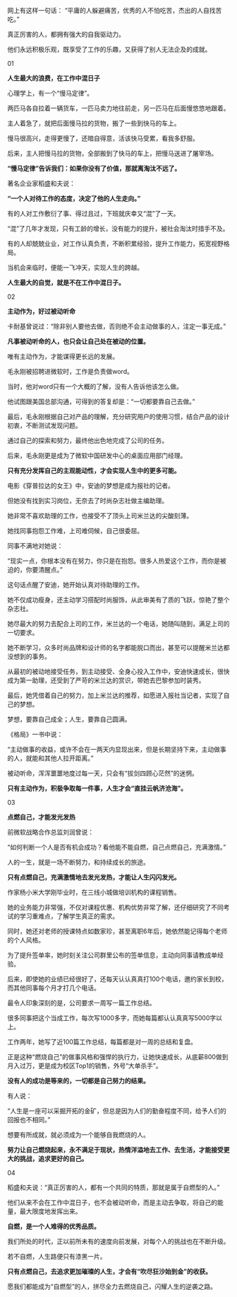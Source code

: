
网上有这样一句话：
“平庸的人躲避痛苦，优秀的人不怕吃苦，杰出的人自找苦吃。”

真正厉害的人，都拥有强大的自我驱动力。  

他们永远积极乐观，既享受了工作的乐趣，又获得了别人无法企及的成就。

01

**人生最大的浪费，在工作中混日子**

心理学上，有一个“慢马定律”。

两匹马各自拉着一辆货车，一匹马卖力地往前走，另一匹马在后面慢悠悠地跟着。

主人着急了，就把后面慢马拉的货物，搬了一些到快马的车上。

慢马很高兴，走得更慢了，还暗自得意，活该快马受累，看我多舒服。

后来，主人把慢马拉的货物，全部搬到了快马的车上，把慢马送进了屠宰场。

**“慢马定律”告诉我们：如果你没有了价值，那就离淘汰不远了。**

著名企业家稻盛和夫说：

**“一个人对待工作的态度，决定了他的人生走向。”**

有的人对工作敷衍了事、得过且过，下班就庆幸又“混”了一天。  

“混”了几年才发现，只有工龄的增长，没有能力的提升，被社会淘汰时措手不及。

有的人却兢兢业业，对工作认真负责，不断积累经验，提升工作能力，拓宽视野格局。

当机会来临时，便能一飞冲天，实现人生的跨越。

**人生最大的自觉，就是不在工作中混日子。**

02

**主动作为，好过被动听命**

卡耐基曾说过：“除非别人要他去做，否则绝不会主动做事的人，注定一事无成。”

**凡事被动听命的人，也只会让自己处在被动的位置。**

唯有主动作为，才能谋得更长远的发展。

毛永刚被招聘进微软时，工作是负责做word。

当时，他对word只有一个大概的了解，没有人告诉他该怎么做。

他试图跟美国总部沟通，可得到的答复却是：“一切都要靠自己去做。”

最后，毛永刚根据自己对产品的理解，充分研究用户的使用习惯，结合产品的设计初衷，不断测试发现问题。

通过自己的探索和努力，最终他出色地完成了公司的任务。

后来，毛永刚更是成为了微软中国研发中心的桌面应用部门经理。

**只有充分发挥自己的主观能动性，才会实现人生中的更多可能。**

电影《穿普拉达的女王》中，安迪的梦想是成为报社的记者。

但她没有找到实习岗位，无奈去了时尚杂志社做主编助理。

她非常不喜欢助理的工作，也接受不了顶头上司米兰达的尖酸刻薄。

她找同事抱怨工作难，上司难伺候，自己很委屈。

同事不满地对她说：

“现实一点，你根本没有在努力，你只是在抱怨。很多人热爱这个工作，而你是被迫的，你要清醒点。”

这句话点醒了安迪，她开始认真对待助理的工作。

她不仅成功瘦身，还主动学习搭配时尚服饰，从此审美有了质的飞跃，惊艳了整个杂志社。

她尽最大的努力去配合上司的工作，米兰达的一个电话，她随叫随到，满足上司的一切要求。

她不断学习，众多时尚品牌和设计师的名字都能脱口而出，甚至可以提醒米兰达都没想到的事务。

从最初的被动地接受任务，到主动接受、全身心投入工作中，安迪快速成长，很快成为第一助理，还受到了严苛的米兰达的赏识，带她去巴黎参加时装秀。

最后，她凭借着自己的努力，加上米兰达的推荐，如愿进入报社当记者，实现了自己的梦想。

梦想，要靠自己成全；人生，要靠自己圆满。

《格局》一书中说：

“主动做事的收益，或许不会在一两天内显现出来，但是长期坚持下来，主动做事的人，就能和其他人拉开距离。”

被动听命，浑浑噩噩地度过每一天，只会有“拔剑四顾心茫然”的迷惘。

**只有主动作为，积极争取每一件事，人生才会“直挂云帆济沧海”。**

03

**点燃自己，才能发光发热**

前微软战略合作总监刘润曾说：

“如何判断一个人是否有机会成功？看他能不能自燃，自己点燃自己，充满激情。”

人的一生，就是一场不断努力，和持续成长的旅途。

**只有点燃自己，充满激情地去发光发热，才能让人生闪闪发光。**

作家杨小米大学刚毕业时，在三线小城做培训机构的课程销售。

她的业务能力非常强，不仅对课程优惠、机构优势非常了解，还仔细研究了不同考试的学习重难点，了解学生真正的需求。

同时，她还对老师的授课特点如数家珍，甚至离职6年后，她依然能记得每个老师的个人风格。

为了提升签单率，她时刻关注公司群里公布的签单信息，主动向同事请教成单经验。

后来，即使她的业绩已经很好了，还每天认认真真打100个电话，邀约家长到校，而其他同事每个月才打几个电话。

最令人印象深刻的是，公司要求一周写一篇工作总结。

很多同事把这个当成工作，每次写1000多字，而她每篇都认认真真写5000字以上。

工作两年，她写了近100篇工作总结，每篇都是对一周的总结和复盘。

正是这种“燃烧自己”的做事风格和强悍的执行力，让她快速成长，从底薪800做到月入过万，更是成为校区Top1的销售，外号“大单杀手”。

**没有人的成功是等来的，一切都是自己努力的结果。**

有人说：

“人生是一座可以采掘开拓的金矿，但总是因为人们的勤奋程度不同，给予人们的回报也不相同。”

想要有所成就，就必须成为一个能够自我燃烧的人。

**努力让自己燃烧起来，永不满足于现状，热情洋溢地去工作、去生活，才能接受更大的挑战，追求更好的自己。**

04

稻盛和夫说：“真正厉害的人，都有一个共同的特质，那就是属于自燃型的人。”

他们从来不会在工作中混日子，也不会被动听命，而是主动去争取，将自己的能量，最大限度地发挥出来。

**自燃，是一个人难得的优秀品质。**

我们所处的时代，正以前所未有的速度向前发展，对每个人的挑战也在不断升级。

若不自燃，人生路便只有漆黑一片。

**只有点燃自己，去追求更加璀璨的人生，才会有“吹尽狂沙始到金”的收获。**

愿我们都能成为“自燃型”的人，拼尽全力去燃烧自己，闪耀人生的逆袭之路。